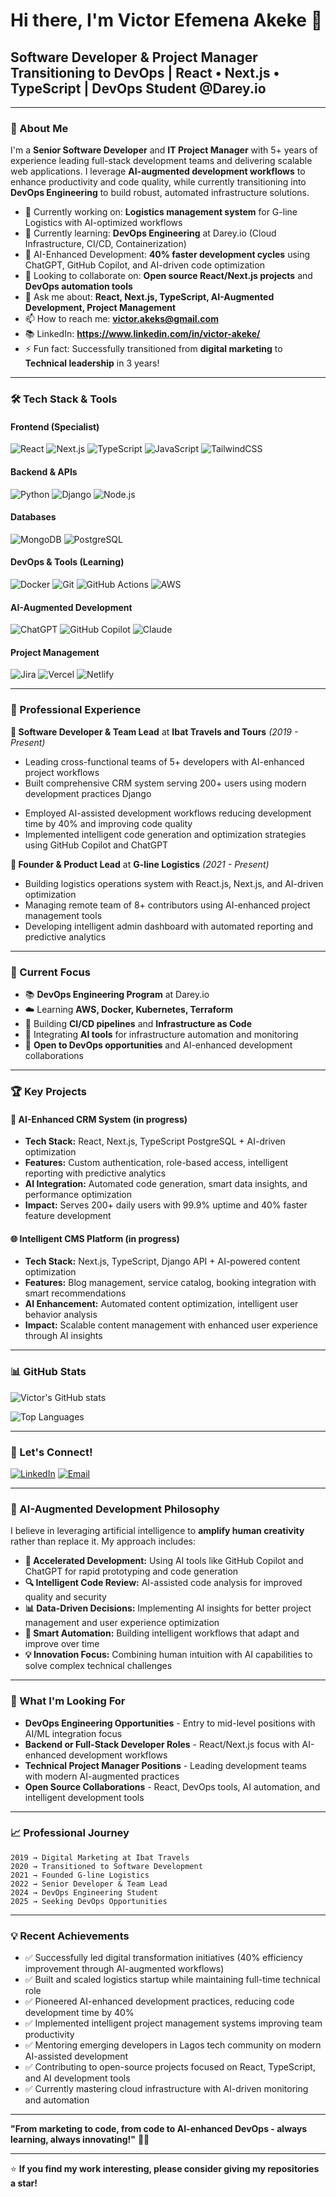 # Hi there, I'm Victor Efemena Akeke 👋

## Software Developer & Project Manager Transitioning to DevOps | React • Next.js • TypeScript | DevOps Student @Darey.io

---

### 🚀 About Me

I'm a **Senior Software Developer** and **IT Project Manager** with 5+ years of experience leading full-stack development teams and delivering scalable web applications. I leverage **AI-augmented development workflows** to enhance productivity and code quality, while currently transitioning into **DevOps Engineering** to build robust, automated infrastructure solutions.

- 🔭 Currently working on: **Logistics management system** for G-line Logistics with AI-optimized workflows
- 🌱 Currently learning: **DevOps Engineering** at Darey.io (Cloud Infrastructure, CI/CD, Containerization)
- 🤖 AI-Enhanced Development: **40% faster development cycles** using ChatGPT, GitHub Copilot, and AI-driven code optimization
- 👯 Looking to collaborate on: **Open source React/Next.js projects** and **DevOps automation tools**
- 💬 Ask me about: **React, Next.js, TypeScript, AI-Augmented Development, Project Management**
- 📫 How to reach me: **victor.akeks@gmail.com**
- 📚 LinkedIn: **https://www.linkedin.com/in/victor-akeke/**
- ⚡ Fun fact: Successfully transitioned from **digital marketing** to **Technical leadership** in 3 years!

---

### 🛠️ Tech Stack & Tools

#### Frontend (Specialist)
![React](https://img.shields.io/badge/React-20232A?style=for-the-badge&logo=react&logoColor=61DAFB)
![Next.js](https://img.shields.io/badge/Next.js-000000?style=for-the-badge&logo=next.js&logoColor=white)
![TypeScript](https://img.shields.io/badge/TypeScript-007ACC?style=for-the-badge&logo=typescript&logoColor=white)
![JavaScript](https://img.shields.io/badge/JavaScript-F7DF1E?style=for-the-badge&logo=javascript&logoColor=black)
![TailwindCSS](https://img.shields.io/badge/Tailwind_CSS-38B2AC?style=for-the-badge&logo=tailwind-css&logoColor=white)

#### Backend & APIs
![Python](https://img.shields.io/badge/Python-3776AB?style=for-the-badge&logo=python&logoColor=white)
![Django](https://img.shields.io/badge/Django-092E20?style=for-the-badge&logo=django&logoColor=white)
![Node.js](https://img.shields.io/badge/Node.js-43853D?style=for-the-badge&logo=node.js&logoColor=white)

#### Databases
![MongoDB](https://img.shields.io/badge/MongoDB-4EA94B?style=for-the-badge&logo=mongodb&logoColor=white)
![PostgreSQL](https://img.shields.io/badge/PostgreSQL-316192?style=for-the-badge&logo=postgresql&logoColor=white)

#### DevOps & Tools (Learning)
![Docker](https://img.shields.io/badge/Docker-2496ED?style=for-the-badge&logo=docker&logoColor=white)
![Git](https://img.shields.io/badge/Git-F05032?style=for-the-badge&logo=git&logoColor=white)
![GitHub Actions](https://img.shields.io/badge/GitHub_Actions-2088FF?style=for-the-badge&logo=github-actions&logoColor=white)
![AWS](https://img.shields.io/badge/AWS-232F3E?style=for-the-badge&logo=amazon-aws&logoColor=white)

#### AI-Augmented Development
![ChatGPT](https://img.shields.io/badge/ChatGPT-00A67E?style=for-the-badge&logo=openai&logoColor=white)
![GitHub Copilot](https://img.shields.io/badge/GitHub_Copilot-000000?style=for-the-badge&logo=github&logoColor=white)
![Claude](https://img.shields.io/badge/Claude-FF6B35?style=for-the-badge&logo=anthropic&logoColor=white)

#### Project Management
![Jira](https://img.shields.io/badge/Jira-0052CC?style=for-the-badge&logo=jira&logoColor=white)
![Vercel](https://img.shields.io/badge/Vercel-000000?style=for-the-badge&logo=vercel&logoColor=white)
![Netlify](https://img.shields.io/badge/Netlify-00C7B7?style=for-the-badge&logo=netlify&logoColor=white)

---

### 💼 Professional Experience

**🏢 Software Developer & Team Lead** at **Ibat Travels and Tours** *(2019 - Present)*
- Leading cross-functional teams of 5+ developers with AI-enhanced project workflows
- Built comprehensive CRM system serving 200+ users using modern development practices Django
<!-- - Spearheaded frontend migration to Next.js (60% performance improvement) -->
- Employed AI-assisted development workflows reducing development time by 40% and improving code quality
- Implemented intelligent code generation and optimization strategies using GitHub Copilot and ChatGPT

**🚀 Founder & Product Lead** at **G-line Logistics** *(2021 - Present)*
- Building logistics operations system with React.js, Next.js, and AI-driven optimization
- Managing remote team of 8+ contributors using AI-enhanced project management tools
- Developing intelligent admin dashboard with automated reporting and predictive analytics

---

### 🎯 Current Focus

- 📚 **DevOps Engineering Program** at Darey.io
- ☁️ Learning **AWS, Docker, Kubernetes, Terraform**
- 🔄 Building **CI/CD pipelines** and **Infrastructure as Code**
- 🤖 Integrating **AI tools** for infrastructure automation and monitoring
- 🎯 **Open to DevOps opportunities** and AI-enhanced development collaborations

---

### 🏆 Key Projects

#### 🔧 AI-Enhanced CRM System (in progress)
- **Tech Stack:** React, Next.js, TypeScript PostgreSQL + AI-driven optimization
- **Features:** Custom authentication, role-based access, intelligent reporting with predictive analytics
- **AI Integration:** Automated code generation, smart data insights, and performance optimization
- **Impact:** Serves 200+ daily users with 99.9% uptime and 40% faster feature development

#### 🌐 Intelligent CMS Platform (in progress)
- **Tech Stack:** Next.js, TypeScript, Django API + AI-powered content optimization
- **Features:** Blog management, service catalog, booking integration with smart recommendations
- **AI Enhancement:** Automated content optimization, intelligent user behavior analysis
- **Impact:** Scalable content management with enhanced user experience through AI insights

<!-- #### 💚 Smart Nonprofit Platform
- **Tech Stack:** Next.js, TypeScript, React + AI-driven engagement tools
- **Features:** Donation processing, volunteer management with intelligent matching algorithms
- **AI Features:** Predictive donor analytics, automated outreach optimization
- **Impact:** 300% increase in online engagement through AI-enhanced user experience -->

---

### 📊 GitHub Stats

![Victor's GitHub stats](https://github-readme-stats.vercel.app/api?username=MaestroEfe&show_icons=true&theme=radical)

![Top Languages](https://github-readme-stats.vercel.app/api/top-langs/?username=MaestroEfe&layout=compact&theme=radical)

---

### 🤝 Let's Connect!

[![LinkedIn](https://img.shields.io/badge/LinkedIn-0077B5?style=for-the-badge&logo=linkedin&logoColor=white)](https://linkedin.com/in/victor-akeke)
[![Email](https://img.shields.io/badge/Email-D14836?style=for-the-badge&logo=gmail&logoColor=white)](mailto:victor.akeks@gmail.com)
<!-- [![Twitter](https://img.shields.io/badge/Twitter-1DA1F2?style=for-the-badge&logo=twitter&logoColor=white)](https://twitter.com/victor_akeke) -->

---

### 🤖 AI-Augmented Development Philosophy

I believe in leveraging artificial intelligence to **amplify human creativity** rather than replace it. My approach includes:

- **🚀 Accelerated Development:** Using AI tools like GitHub Copilot and ChatGPT for rapid prototyping and code generation
- **🔍 Intelligent Code Review:** AI-assisted code analysis for improved quality and security
- **📊 Data-Driven Decisions:** Implementing AI insights for better project management and user experience optimization
- **🎯 Smart Automation:** Building intelligent workflows that adapt and improve over time
- **💡 Innovation Focus:** Combining human intuition with AI capabilities to solve complex technical challenges

---

### 🎯 What I'm Looking For

- **DevOps Engineering Opportunities** - Entry to mid-level positions with AI/ML integration focus
- **Backend or Full-Stack Developer Roles** - React/Next.js focus with AI-enhanced development workflows
- **Technical Project Manager Positions** - Leading development teams with modern AI-augmented practices
- **Open Source Collaborations** - React, DevOps tools, AI automation, and intelligent development tools

---

### 📈 Professional Journey

```
2019 → Digital Marketing at Ibat Travels
2020 → Transitioned to Software Development
2021 → Founded G-line Logistics
2022 → Senior Developer & Team Lead
2024 → DevOps Engineering Student
2025 → Seeking DevOps Opportunities
```

---

### 💡 Recent Achievements

- ✅ Successfully led digital transformation initiatives (40% efficiency improvement through AI-augmented workflows)
- ✅ Built and scaled logistics startup while maintaining full-time technical role
- ✅ Pioneered AI-enhanced development practices, reducing code development time by 40%
- ✅ Implemented intelligent project management systems improving team productivity
- ✅ Mentoring emerging developers in Lagos tech community on modern AI-assisted development
- ✅ Contributing to open-source projects focused on React, TypeScript, and AI development tools
- ✅ Currently mastering cloud infrastructure with AI-driven monitoring and automation

---

**"From marketing to code, from code to AI-enhanced DevOps - always learning, always innovating!"** 🚀🤖

---

⭐️ **If you find my work interesting, please consider giving my repositories a star!**
